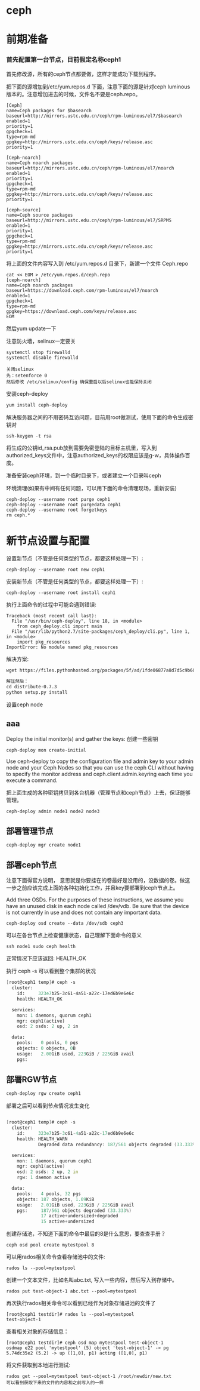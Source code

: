 # ceph

# 前期准备

### 首先配置第一台节点，目前假定名称ceph1

首先修改源，所有的ceph节点都要做，这样才能成功下载到程序。

把下面的源增加到/etc/yum.repos.d 下面，注意下面的源是针对ceph luminous版本的。注意增加进去的时候，文件名不要是ceph.repo。

```repo
[Ceph]
name=Ceph packages for $basearch
baseurl=http://mirrors.ustc.edu.cn/ceph/rpm-luminous/el7/$basearch
enabled=1
priority=1
gpgcheck=1
type=rpm-md
gpgkey=http://mirrors.ustc.edu.cn/ceph/keys/release.asc
priority=1

[Ceph-noarch]
name=Ceph noarch packages
baseurl=http://mirrors.ustc.edu.cn/ceph/rpm-luminous/el7/noarch
enabled=1
priority=1
gpgcheck=1
type=rpm-md
gpgkey=http://mirrors.ustc.edu.cn/ceph/keys/release.asc
priority=1

[ceph-source]
name=Ceph source packages
baseurl=http://mirrors.ustc.edu.cn/ceph/rpm-luminous/el7/SRPMS
enabled=1
priority=1
gpgcheck=1
type=rpm-md
gpgkey=http://mirrors.ustc.edu.cn/ceph/keys/release.asc
priority=1

```

将上面的文件内容写入到 /etc/yum.repos.d 目录下，新建一个文件 Ceph.repo

```ddd
cat << EOM > /etc/yum.repos.d/ceph.repo
[ceph-noarch]
name=Ceph noarch packages
baseurl=https://download.ceph.com/rpm-luminous/el7/noarch
enabled=1
gpgcheck=1
type=rpm-md
gpgkey=https://download.ceph.com/keys/release.asc
EOM

```

然后yum update一下

注意防火墙，selinux一定要关

```disable
systemctl stop firewalld
systemctl disable firewalld

关闭selinux
先：setenforce 0
然后修改 /etc/selinux/config 确保重启以后selinux也能保持关闭 

```

安装ceph-deploy
```ss
yum install ceph-deploy
```


解决服务器之间的不用密码互访问题，目前用root做测试，使用下面的命令生成密钥对

```ss
ssh-keygen -t rsa 
```
将生成的公钥id_rsa.pub放到需要免密登陆的目标主机里，写入到authorized_keys文件中，注意authorized_keys的权限应该是g-w，具体操作百度。


准备安装ceph环境，到一个临时目录下，或者建立一个目录叫ceph

环境清理(如果有中间有任何问题，可以用下面的命令清理现场，重新安装)
```ff
ceph-deploy --username root purge ceph1
ceph-deploy --username root purgedata ceph1
ceph-deploy --username root forgetkeys
rm ceph.*
```

# 新节点设置与配置

设置新节点（不管是任何类型的节点，都要这样处理一下）:
```
ceph-deploy --username root new ceph1
```

安装新节点（不管是任何类型的节点，都要这样处理一下）:
```ddd
ceph-deploy --username root install ceph1
```


执行上面命令的过程中可能会遇到错误:

```sdf
Traceback (most recent call last):
  File "/usr/bin/ceph-deploy", line 18, in <module>
    from ceph_deploy.cli import main
  File "/usr/lib/python2.7/site-packages/ceph_deploy/cli.py", line 1, in <module>
    import pkg_resources
ImportError: No module named pkg_resources
```

解决方案:

```ss
wget https://files.pythonhosted.org/packages/5f/ad/1fde06877a8d7d5c9b60eff7de2d452f639916ae1d48f0b8f97bf97e570a/distribute-0.7.3.zip

解压然后：
cd distribute-0.7.3
python setup.py install 

```

设置ceph node

## aaa

Deploy the initial monitor(s) and gather the keys:
创建一些密钥
```ee
ceph-deploy mon create-initial
```

Use ceph-deploy to copy the configuration file and admin key to your admin node and your Ceph Nodes so that you can use the ceph CLI without having to specify the monitor address and ceph.client.admin.keyring each time you execute a command.

把上面生成的各种密钥拷贝到各台机器（管理节点和ceph节点）上去，保证能够管理。

```
ceph-deploy admin node1 node2 node3
```

## 部署管理节点
```ceph
ceph-deploy mgr create node1
```

## 部署ceph节点

注意下面得官方说明， 意思就是你要挂在的卷最好是没用的，没数据的卷。做这一步之前应该完成上面的各种初始化工作，并且key要部署到ceph节点上。

Add three OSDs. For the purposes of these instructions, we assume you have an unused disk in each node called /dev/vdb. Be sure that the device is not currently in use and does not contain any important data.

```osd
ceph-deploy osd create --data /dev/sdb ceph3
```

可以在各台节点上检查健康状态，自己理解下面命令的意义

```
ssh node1 sudo ceph health
```

正常情况下应该返回: HEALTH_OK

执行 ceph -s 可以看到整个集群的状况

```ss
[root@ceph1 temp]# ceph -s
  cluster:
    id:     323e7b25-3c61-4a51-a22c-17ed6b9e6e6c
    health: HEALTH_OK

  services:
    mon: 1 daemons, quorum ceph1
    mgr: ceph1(active)
    osd: 2 osds: 2 up, 2 in

  data:
    pools:   0 pools, 0 pgs
    objects: 0 objects, 0B
    usage:   2.00GiB used, 223GiB / 225GiB avail
    pgs:
```

## 部署RGW节点

```s
ceph-deploy rgw create ceph1
```

部署之后可以看到节点情况发生变化

```d

[root@ceph1 temp]# ceph -s
  cluster:
    id:     323e7b25-3c61-4a51-a22c-17ed6b9e6e6c
    health: HEALTH_WARN
            Degraded data redundancy: 187/561 objects degraded (33.333%), 17 pgs degraded

  services:
    mon: 1 daemons, quorum ceph1
    mgr: ceph1(active)
    osd: 2 osds: 2 up, 2 in
    rgw: 1 daemon active

  data:
    pools:   4 pools, 32 pgs
    objects: 187 objects, 1.09KiB
    usage:   2.01GiB used, 223GiB / 225GiB avail
    pgs:     187/561 objects degraded (33.333%)
             17 active+undersized+degraded
             15 active+undersized

```

创建存储池，不知道下面的命令中最后的8是什么意思，要查查手册？
```create pool
ceph osd pool create mytestpool 8
```

可以用rados相关命令查看存储池中的文件:
```
rados ls --pool=mytestpool
```

创建一个文本文件，比如名叫abc.txt, 写入一些内容，然后写入到存储中。

```write
rados put test-object-1 abc.txt --pool=mytestpool
```

再次执行rados相关命令可以看到已经作为对象存储进池的文件了
```
[root@ceph1 testdir]# rados ls --pool=mytestpool
test-object-1
```

查看相关对象的存储信息：

```dd
[root@ceph1 testdir]# ceph osd map mytestpool test-object-1
osdmap e22 pool 'mytestpool' (5) object 'test-object-1' -> pg 5.74dc35e2 (5.2) -> up ([1,0], p1) acting ([1,0], p1)
```

将文件获取到本地进行测试:

```eee
rados get --pool=mytestpool test-object-1 /root/newdir/new.txt
可以看到获取下来的文件的内容和之前写入的一样
```